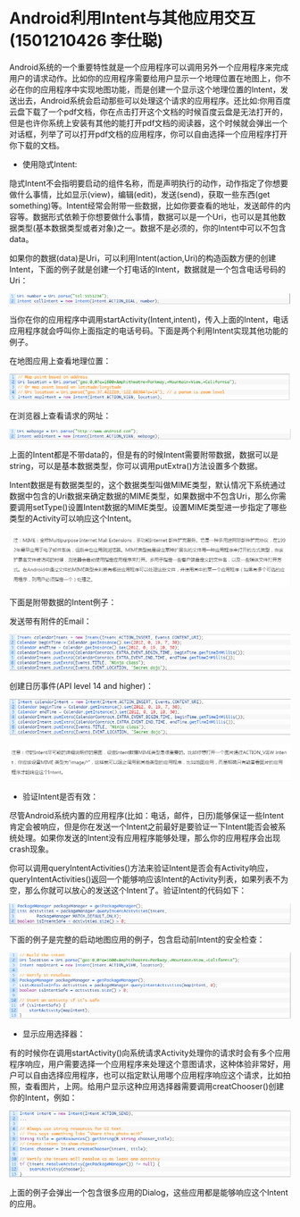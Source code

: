 # Android利用Intent与其他应用交互(1501210426  李仕聪)

  Android系统的一个重要特性就是一个应用程序可以调用另外一个应用程序来完成用户的请求动作。比如你的应用程序需要给用户显示一个地理位置在地图上，你不必在你的应用程序中实现地图功能，而是创建一个显示这个地理位置的Intent，发送出去，Android系统会启动那些可以处理这个请求的应用程序。还比如:你用百度云盘下载了一个pdf文档，你在点击打开这个文档的时候百度云盘是无法打开的，但是也许你系统上安装有其他的能打开pdf文档的阅读器，这个时候就会弹出一个对话框，列举了可以打开pdf文档的应用程序，你可以自由选择一个应用程序打开你下载的文档。
  
  * 使用隐式Intent:

  
  隐式Intent不会指明要启动的组件名称，而是声明执行的动作，动作指定了你想要做什么事情，比如显示(view)，编辑(edit)，发送(send)，获取一些东西(get something)等。Intent经常会附带一些数据，比如你要查看的地址，发送邮件的内容等。数据形式依赖于你想要做什么事情，数据可以是一个Uri，也可以是其他数据类型(基本数据类型或者对象)之一。数据不是必须的，你的Intent中可以不包含data。
  
  如果你的数据(data)是Uri，可以利用Intent(action,Uri)的构造函数方便的创建Intent，下面的例子就是创建一个打电话的Intent，数据就是一个包含电话号码的Uri：
  
  ![](l01.png)
  
  当你在你的应用程序中调用startActivity(Intent,intent)，传入上面的Intent，电话应用程序就会呼叫你上面指定的电话号码。下面是两个利用Intent实现其他功能的例子。
  
  在地图应用上查看地理位置：
  
  ![](l02.png)
  
  在浏览器上查看请求的网址：
  
  ![](l03.png)
  
  上面的Intent都是不带data的，但是有的时候Intent需要附带数据，数据可以是string，可以是基本数据类型，你可以调用putExtra()方法设置多个数据。
  
  Intent数据是有数据类型的，这个数据类型叫做MIME类型，默认情况下系统通过数据中包含的Uri数据来确定数据的MIME类型，如果数据中不包含Uri，那么你需要调用setType()设置Intent数据的MIME类型。设置MIME类型进一步指定了哪些类型的Activity可以响应这个Intent。
  
  ![](l04.png)
  
  下面是附带数据的Intent例子：
  
  发送带有附件的Email：
  
  ![](l05.png)
  
  创建日历事件(API level 14 and higher)：
  
  ![](l06.png)
  
  ![](l08.png)
  
  * 验证Intent是否有效：

  
  尽管Android系统内置的应用程序(比如：电话，邮件，日历)能够保证一些Intent肯定会被响应，但是你在发送一个Intent之前最好是要验证一下Intent能否会被系统处理。如果你发送的Intent没有应用程序能够处理，那么你的应用程序会出现crash现象。
  
  你可以调用queryIntentActivities()方法来验证Intent是否会有Activity响应，queryIntentActivities()返回一个能够响应该Intent的Activity列表，如果列表不为空，那么你就可以放心的发送这个Intent了。验证Intent的代码如下：
  
  ![](l09.png)
  
  下面的例子是完整的启动地图应用的例子，包含启动前Intent的安全检查：
  
  ![](l10.png)
  
  * 显示应用选择器：

  
  有的时候你在调用startActivity()向系统请求Activity处理你的请求时会有多个应用程序响应，用户需要选择一个应用程序来处理这个意图请求，这种体验非常好，用户可以自由选择应用程序，也可以指定默认用哪个应用程序响应这个请求，比如拍照，查看图片，上网。给用户显示这种应用选择器需要调用creatChooser()创建你的Intent，例如：
  
  ![](l11.png)
  
  上面的例子会弹出一个包含很多应用的Dialog，这些应用都是能够响应这个Intent的应用。
  
  
  
  
  
   